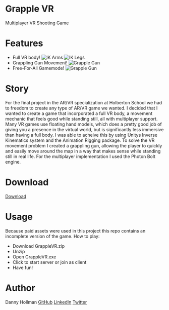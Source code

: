 # Grapple VR
Multiplayer VR Shooting Game
# Features
- Full VR body!
![IK Arms](https://media1.giphy.com/media/WIhXQnOKzzUYssVHrX/giphy.gif "IK Arms")
![IK Legs](https://media3.giphy.com/media/BSfjjzxByzkJ9PhmpO/giphy.gif "IK Legs")
- Grappling Gun Movement!
![Grapple Gun](https://media1.giphy.com/media/y9dhX09gxKmxzmX2fV/giphy.gif "Grapple Gun")
- Free-For-All Gamemode!
![Grapple Gun](https://media0.giphy.com/media/YnuEwZv3jOMoi0jOxT/giphy.gif "Grapple Gun")

# Story
For the final project in the AR/VR specialization at Holberton School we had to freedom to create any type of AR/VR game we wanted. I decided that I wanted to create a game that incorporated a full VR body, a movement mechanic that feels good while standing still, all with multiplayer support. Many VR games use floating hand models, which does a pretty good job of giving you a presence in the virtual world, but is significantly less immersive than having a full body. I was able to acheive this by using Unitys Inverse Kinematics system and the Animation Rigging package. To solve the VR movement problem I created a grappling gun, allowing the player to quickly and easily move around the map in a way that makes sense while standing still in real life. For the multiplayer implementation I used the Photon Bolt engine.
# Download
[Download](https://drive.google.com/file/d/1aP11bYLZU9l5s0-0v8Wu7QTjf8ZO0X-s/view?usp=sharing "Download")
# Usage
Because paid assets were used in this project this repo contains an incomplete version of the game.
How to play:
- Download GrappleVR.zip
- Unzip
- Open GrappleVR.exe
- Click to start server or join as client
- Have fun!

# Author
Danny Hollman [GitHub](https://github.com/dannyhollman "GitHub") [LinkedIn](https://www.linkedin.com/in/dannyhollman/ "LinkedIn") [Twitter](https://twitter.com/danny_hollman "Twitter")
